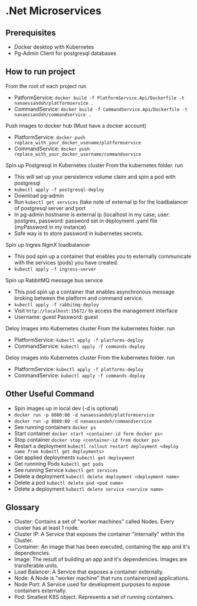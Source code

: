 # .Net Microservices

## Prerequisites
- Docker desktop with Kubernetes
- Pg-Admin Client for postgresql databases

## How to run project
From the root of each project run
- PatformService:  `docker build -f PlatformService.Api/Dockerfile -t nanaessandoh/platformservice .`
- CommandService: `docker build -f CommandService.Api/Dockerfile -t nanaessandoh/commandservice .`

Push images to docker hub (Must have a docker account)
- PlatformService: `docker push replace_with_your_docker_usename/platformservice`
- CommandService: `docker push replace_with_your_docker_username/commandservice`

Spin up Postgresql in Kubernetes cluster
From the kubernetes folder. run
- This will set up your persistence volume claim and spin a pod with postgresql
- `kubectl apply -f postgresql-deploy`
- Download pg-admin
- Run `kubectl get services` (take note of external ip for the loadbalancer of postgresql server and port
 - In pg-admin hostname is external ip (localhost in my case, user: postgres, password: password set in deployment .yaml file (myPassword in my instance)
 - Safe way is to store password in kubernetes secrets.

Spin up Ingres NginX loadbalancer
- This pod spin up a container that enables you to externally communicate with the services (pods) you have created.
- `kubectl apply -f ingress-server`

Spin up RabbitMQ message bus service
- This pod spin up a container that enables asynchronous message broking between the platform and command service.
- `kubectl apply -f rabbitmq-deploy`
- Visit `http://localhost:15672/` to access the management interface
- Username: guest Password: guest

Deloy images into Kubernetes cluster
From the kubernetes folder. run
- PlatformService: `kubectl apply -f platforms-deploy`
- CommandService: `kubectl apply -f commands-deploy`

Deloy images into Kubernetes cluster
From the kubernetes folder. run
- PlatformService: `kubectl apply -f platforms-deploy`
- CommandService: `kubectl apply -f commands-deploy`

## Other Useful Command
- Spin images up in local dev (-d is optional)
- `docker run -p 8080:80 -d nanaessandoh/platformservice`
- `docker run -p 8080:80 -d nanaessandoh/commandservice`
- See running containers `docker ps`
- Start container `docker start <container-id form docker ps>`
- Stop container `docker stop <container-id from docker ps>`
- Restart a deployment `kubectl rollout restart deployment <deploy name from kubectl get deployments>`
- Get applied deployments `kubectl get deployment`
- Get runnning Pods `kubectl get pods`
- See running Service `kubectl get services`
- Delete a deployment `kubectl delete deployment <deployment name>`
- Delete a pod `kubectl delete pod <pod name>`
- Delete a deployment `kubectl delete service <service name>`

## Glossary
- Cluster: Contains a set of "worker machines" called Nodes. Every cluster has at least 1 node.
- Cluster IP: A Service that exposes the container "internally" within the Cluster.
- Container: An image that has been executed, containing the app and it's dependencies.
- Image: The result of building an app and it's dependencies. Images are transferable units.
- Load Balancer: A Service that exposes a container externally.
- Node: A Node is "worker machine" that runs containerized applications.
- Node Port: A Service used for development purposes to expose containers externally.
- Pod: Smallest K8S object. Represents a set of running containers.